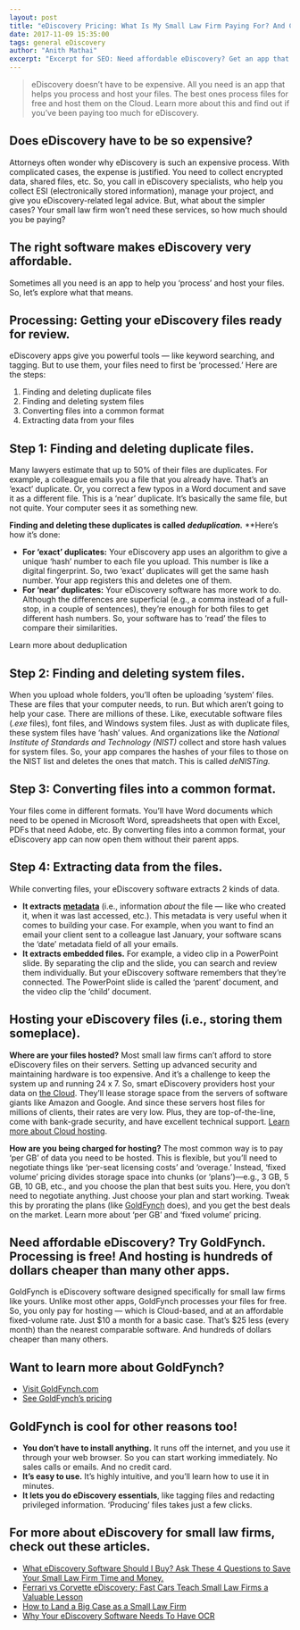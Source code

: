 ```yaml
---
layout: post
title: "eDiscovery Pricing: What Is My Small Law Firm Paying For? And Can It Pay Less?"
date: 2017-11-09 15:35:00
tags: general eDiscovery
author: "Anith Mathai"
excerpt: "Excerpt for SEO: Need affordable eDiscovery? Get an app that processes files for free and hosts them on the Cloud. Otherwise, you’ll end up paying too much"
---    
```


> eDiscovery doesn’t have to be expensive. All you need is an app that helps you process and host your files. The best ones process files for free and host them on the Cloud. Learn more about this and find out if you’ve been paying too much for eDiscovery.

## Does eDiscovery have to be so expensive?  
Attorneys often wonder why eDiscovery is such an expensive process. With complicated cases, the expense is justified. You need to collect encrypted data, shared files, etc. So, you call in eDiscovery specialists, who help you collect ESI (electronically stored information), manage your project, and give you eDiscovery-related legal advice. But, what about the simpler cases? Your small law firm won’t need these services, so how much should you be paying? 

## The right software makes eDiscovery very affordable.  
Sometimes all you need is an app to help you ‘process’ and host your files. So, let’s explore what that means.   

## Processing: Getting your eDiscovery files ready for review. 
eDiscovery apps give you powerful tools — like keyword searching, and tagging. But to use them, your files need to first be ‘processed.’ Here are the steps: 

1. Finding and deleting duplicate files
2. Finding and deleting system files
3. Converting files into a common format
4. Extracting data from your files 

## Step 1: Finding and deleting duplicate files. 
Many lawyers estimate that up to 50% of their files are duplicates. For example, a colleague emails you a file that you already have. That’s an ‘exact’ duplicate. Or, you correct a few typos in a Word document and save it as a different file. This is a ‘near’ duplicate. It’s basically the same file, but not quite. Your computer sees it as something new.   

**Finding and deleting these duplicates is called** ***deduplication.*** **Here’s how it’s done: 

- **For ‘exact’ duplicates:** Your eDiscovery app uses an algorithm to give a unique ‘hash’ number to each file you upload. This number is like a digital fingerprint. So, two ‘exact’ duplicates will get the same hash number. Your app registers this and deletes one of them.   
- **For ‘near’ duplicates:** Your eDiscovery software has more work to do. Although the differences are superficial (e.g., a comma instead of a full-stop, in a couple of sentences), they’re enough for both files to get different hash numbers. So, your software has to ‘read’ the files to compare their similarities.  

Learn more about deduplication

## Step 2: Finding and deleting system files.
When you upload whole folders, you’ll often be uploading ‘system’ files. These are files that your computer needs, to run. But which aren’t going to help your case. There are millions of these. Like, executable software files (*.exe* files), font files, and Windows system files. Just as with duplicate files, these system files have ‘hash’ values. And organizations like the *National Institute of Standards and Technology (NIST)* collect and store hash values for system files. So, your app compares the hashes of your files to those on the NIST list and deletes the ones that match. This is called *deNISTing.* 

## Step 3: Converting files into a common format. 
Your files come in different formats. You’ll have Word documents which need to be opened in Microsoft Word, spreadsheets that open with Excel, PDFs that need Adobe, etc. By converting files into a common format, your eDiscovery app can now open them without their parent apps.       

## Step 4: Extracting data from the files.
While converting files, your eDiscovery software extracts 2 kinds of data. 

- **It extracts** [**metadata**](https://goldfynch.com/blog/2017/10/25/What-Is-Metadata-And-How-Does-eDiscovery-Software-Use-It-to-Win-Cases-for-Small-Law-Firms-like-Yours.html) (i.e., information *about* the file — like who created it, when it was last accessed, etc.). This metadata is very useful when it comes to building your case. For example, when you want to find an email your client sent to a colleague last January, your software scans the ‘date’ metadata field of all your emails. 
- **It extracts embedded files.** For example, a video clip in a PowerPoint slide. By separating the clip and the slide, you can search and review them individually. But your eDiscovery software remembers that they’re connected. The PowerPoint slide is called the ‘parent’ document, and the video clip the ‘child’ document. 

## Hosting your eDiscovery files (i.e., storing them someplace). 
**Where are your files hosted?** Most small law firms can’t afford to store eDiscovery files on their servers. Setting up advanced security and maintaining hardware is too expensive. And it’s a challenge to keep the system up and running 24 x 7. So, smart eDiscovery providers host your data on [the Cloud](https://goldfynch.com/blog/2016/07/13/should-i-use-cloud-based-services-a-quick-guide.html). They’ll lease storage space from the servers of software giants like Amazon and Google. And since these servers host files for millions of clients, their rates are very low. Plus, they are top-of-the-line, come with bank-grade security, and have excellent technical support. [Learn more about Cloud hosting](https://goldfynch.com/blog/2017/06/06/is-your-clients-data-safe-cloud-computing-to-the-rescue-for-small-law-firms.html).

**How are you being charged for hosting?** The most common way is to pay ‘per GB’ of data you need to be hosted. This is flexible, but you’ll need to negotiate things like ‘per-seat licensing costs’ and ‘overage.’ Instead, ‘fixed volume’ pricing divides storage space into chunks (or ‘plans’)—e.g., 3 GB, 5 GB, 10 GB, etc., and you choose the plan that best suits you. Here, you don’t need to negotiate anything. Just choose your plan and start working. Tweak this by prorating the plans (like [GoldFynch](https://goldfynch.com/) does), and you get the best deals on the market. Learn more about ‘per GB’ and ‘fixed volume’ pricing.  

## Need affordable eDiscovery? Try GoldFynch. Processing is **free!** And hosting is hundreds of dollars cheaper than many other apps.
GoldFynch is eDiscovery software designed specifically for small law firms like yours. Unlike most other apps, GoldFynch processes your files for free. So, you only pay for hosting — which is Cloud-based, and at an affordable fixed-volume rate. Just $10 a month for a basic case. That’s $25 less (every month) than the nearest comparable software. And hundreds of dollars cheaper than many others.

## Want to learn more about GoldFynch?
- [Visit GoldFynch.com](https://goldfynch.com/)
- [See GoldFynch’s pricing](https://goldfynch.com/pricing.html)

##  GoldFynch is cool for other reasons too!
- **You don’t have to install anything.** It runs off the internet, and you use it through your web browser. So you can start working immediately. No sales calls or emails. And no credit card. 
- **It’s easy to use.** It’s highly intuitive, and you’ll learn how to use it in minutes. 
- **It lets you do eDiscovery essentials**, like tagging files and redacting privileged information. ‘Producing’ files takes just a few clicks. 

## For more about eDiscovery for small law firms, check out these articles.
- [What eDiscovery Software Should I Buy? Ask These 4 Questions to Save Your Small Law Firm Time and Money.](https://goldfynch.com/blog/2017/06/07/what-ediscovery-software-should-i-buy.html)
- [Ferrari vs Corvette eDiscovery: Fast Cars Teach Small Law Firms a Valuable Lesson](https://goldfynch.com/blog/2017/07/19/Ferrari-vs-Corvette-Ediscovery-Fast-Cars-Teach-Small-Law-Firms-a-Valuable-Lesson..html)
- [How to Land a Big Case as a Small Law Firm](https://goldfynch.com/blog/2017/05/16/how-to-land-a-big-case-as-a-small-law-firm.html)
- [Why Your eDiscovery Software Needs To Have OCR](https://goldfynch.com/blog/2016/12/20/why-your-e-discovery-software-needs-to-have-ocr.html)

